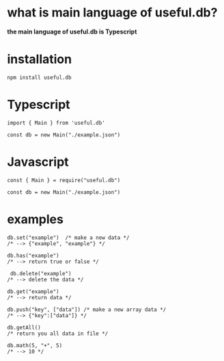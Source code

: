 # what is main language of useful.db?
**the main language of useful.db is Typescript**
# installation
`npm install useful.db`
# Typescript
```
import { Main } from 'useful.db'

const db = new Main("./example.json")
```
# Javascript
```
const { Main } = require("useful.db")

const db = new Main("./example.json")
```

# examples

```
db.set("example")  /* make a new data */ 
/* --> {"example", "example"} */

db.has("example")
/* --> return true or false */

 db.delete("example")
/* --> delete the data */

db.get("example")
/* --> return data */

db.push("key", ["data"]) /* make a new array data */
/* --> {"key":["data"]} */

db.getAll()
/* return you all data in file */

db.math(5, "+", 5)
/* --> 10 */
```